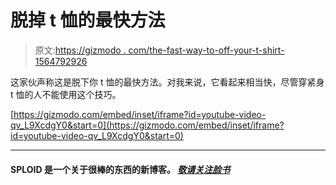 # 脱掉 t 恤的最快方法

> 原文:[https://gizmodo . com/the-fast-way-to-off-your-t-shirt-1564792926](https://gizmodo.com/the-fastest-way-to-take-off-your-t-shirt-1564792926)

这家伙声称这是脱下你 t 恤的最快方法。对我来说，它看起来相当快，尽管穿紧身 t 恤的人不能使用这个技巧。

 [https://gizmodo.com/embed/inset/iframe?id=youtube-video-qv_L9XcdgY0&start=0](https://gizmodo.com/embed/inset/iframe?id=youtube-video-qv_L9XcdgY0&start=0) 

* * *

#### SPLOID 是一个关于很棒的东西的新博客。 [*敬请关注脸书*](https://www.facebook.com/sploidbook)